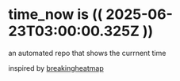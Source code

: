 # time_now is (( 2025-06-23T03:00:00.325Z ))

an automated repo that shows the currnent time

inspired by [breakingheatmap](https://github.com/breakingheatmap/breakingheatmap)